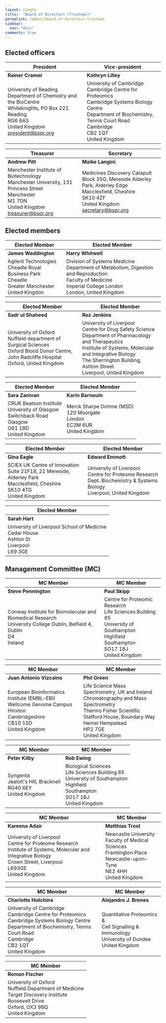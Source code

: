 ```yaml
---
layout: single
title:  "Board of Directors (Trustees)"
permalink: /about/board-of-directors-trustees
sidebar:
  nav: "docs"
comments: true
---
```




## Elected officers


|President | Vice-president |
|-------|--------|
| **Rainer Cramer**  | **Kathryn Lilley** |
| University of Reading <br> Department of Chemistry and the BioCentre<br>Whiteknights, PO Box 221<br>Reading<br>RG6 6AS<br>United Kingdom<br>president@bspr.org | University of Cambridge <br>Cambridge Centre for Proteomics <br>Cambridge Systems Biology Centre<br> Department of Biochemistry, Tennis Court Road <br> Cambridge <br>CB2 1QT <br>United Kingdom |

|Treasurer|Secretary |
|-------|--------|
| **Andrew Pitt** | **Maike Langini** |
| Manchester Institute of Biotechnology <br>Manchester University, 131 Princess Street<br>Manchester<br>M1 7DN<br>United Kingdom<br>treasurer@bspr.org |Medicines Discovery Catapult <br> Block 35G, Mereside Alderley Park, Alderley Edge <br> Macclesfield, Cheshire <br> SK10 4ZF <br>United Kingdom <br> secretary@bspr.org |

## Elected members

| Elected Member | Elected Member |
|--------|--------|
| **James Waddington** | **Harry Whitwell** |
|Agilent Technologies <br>Cheadle Royal Business Park <br>Cheadle <br>Greater Manchester <br>United Kingdon |Division of Systems Medicine<br>Department of Metabolism, Digestion and Reproduction<br>Faculty of Medicine<br>Imperial College London<br>London, United Kingdom|

| Elected Member | Elected Member|
|--------|--------|
| **Sadr ul Shaheed** | **Roz Jenkins** |
|University of Oxford <br>Nuffield department of Surgical Sciences <br>Oxford Blood Donor Centre, John Radcliffe Hospital <br>Oxford, United Kingdom |University of Liverpool <br>Centre for Drug Safety Science <br>Department of Pharmacology and Therapeutics <br>Institute of Systems, Molecular and Integrative Biology <br>The Sherrington Building, Ashton Street <br>Liverpool, United Kingdom |

|Elected Member | Elected Member |
|-------|--------|
| **Sara Zanivan** | **Karin Barnouin** |
|CRUK Beatson Institute <br>University of Glasgow<br> Switchback Road <br>Glasgow <br>G61 1BD <br>United Kingdom |Merck Sharpe Dohme (MSD) <br>120 Moorgate <br>London <br>EC2M 6UR <br>United Kingdom|

|Elected Member | Elected Member |
|-------|--------|
| **Gina Eagle**| **Edward Emmott**|
|SCIEX UK Centre of Innovation <br>Suite 21F18, 21 Mereside, Alderley Park <br>Macclesfield, Cheshire <br>SK10 4TG <br>United Kingdom|University of Liverpool <br>Centre for Proteome Research <br> Dept. Biochemistry & Systems Biology <br> Liverpool, United Kingdom|

|Elected Member |
|-------|
| **Sarah Hart**| 
|University of Liverpool School of Medicine<br>Cedar House<br>Ashton St<br>Liverpool<br>L69 3GE|

## Management Committee (MC)

|MC Member | MC Member |
|-------|--------|
| **Steve Pennington**| **Paul Skipp**|
|Conway Institute for Biomolecular and Biomedical Research<br> University College Dublin, Belfield 4,<br>Dublin<br>D4<br>Ireland|Centre for Proteomic Research<br> Life Sciences Building 85<br> University of Southampton <br> Highfield <br>Southampton<br>SO17 1BJ<br>United Kingdom|

|MC Member | MC Member |
|-------|--------|
| **Juan Antonio Vizcaino**| **Phil Green**|
|European Bioinformatics Institute (EMBL-EBI)<br> Wellcome Genome Campus <br>Hinxton <br> Cambridgeshire <br>CB10 1SD <br>United Kingdom|Life Science Mass Spectrometry, UK and Ireland <br>Chromatography and Mass Spectrometry<br> Thermo Fisher Scientific <br>Stafford House, Boundary Way <br>Hemel Hempstead<br> HP2 7GE<br> United Kingdom|

|MC Member | MC Member |
|-------|--------|
| **Peter Kilby**| **Rob Ewing**|
|Syngenta <br> Jealott's Hill, Bracknell<br> RG40 6EY <br> United Kingdom|Biological Sciences <br>Life Sciences Building 85<br> University of Southampton <br>Highfield <br> Southampton <br>SO17 1BJ<br> United Kingdom|

|MC Member | MC Member |
|-------|--------|
| **Kareena Adair**| **Matthias Trost**|
|University of Liverpool<br>Centre for Proteome Research<br>Institute of Systems, Molecular and Integrative Biology <br> Crown Street, Liverpool <br>L693GE<br> United Kingdom|Newcastle University<br> Faculty of Medical Sciences <br>Framlington Place<br> Newcastle-upon-Tyne <br>NE2 4HH<br> United Kingdom|

|MC Member | MC Member |
|-------|--------|
| **Charlotte Hutchins**| **Alejandro J. Brenes**|
|University of Cambridge <br>Cambridge Centre for Proteomics <br>Cambridge Systems Biology Centre<br> Department of Biochemistry, Tennis Court Road <br> Cambridge <br>CB2 1QT <br>United Kingdom | Quantitative Proteomics & <br>Cell Signalling & Immunology<br> University of Dundee <br> United Kingdom|

|MC Member |
|-------|
| **Roman Fischer**|
|University of Oxford <br>Nuffield Department of Medicine<br> Target Discovery Institute <br> Roosevelt Drive <br>Oxford, OX3 9BQ<br> United Kingdom| 


